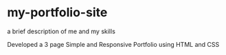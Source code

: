# my-portfolio-site
a brief description of me and my skills

Developed a 3 page Simple and Responsive Portfolio using HTML and CSS
